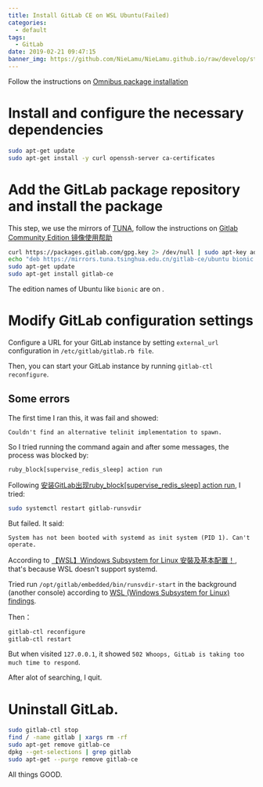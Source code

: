 ```yaml
---
title: Install GitLab CE on WSL Ubuntu(Failed)
categories:
  - default
tags:
  - GitLab
date: 2019-02-21 09:47:15
banner_img: https://github.com/NieLamu/NieLamu.github.io/raw/develop/statics/img/gitlab-logo.png
---
```


Follow the instructions on [Omnibus package installation](https://about.gitlab.com/install/#ubuntu)

# Install and configure the necessary dependencies

```bash
sudo apt-get update
sudo apt-get install -y curl openssh-server ca-certificates
```

# Add the GitLab package repository and install the package

This step, we use the mirrors of [TUNA](https://mirror.tuna.tsinghua.edu.cn), follow the instructions on [Gitlab Community Edition 镜像使用帮助](https://mirror.tuna.tsinghua.edu.cn/help/gitlab-ce/)

```bash
curl https://packages.gitlab.com/gpg.key 2> /dev/null | sudo apt-key add - &>/dev/null
echo "deb https://mirrors.tuna.tsinghua.edu.cn/gitlab-ce/ubuntu bionic main" > /etc/apt/sources.list.d/gitlab-ce.list
sudo apt-get update
sudo apt-get install gitlab-ce
```

The edition names of Ubuntu like `bionic` are on [](https://launchpad.net/ubuntu).

# Modify GitLab configuration settings

Configure a URL for your GitLab instance by setting `external_url` configuration in `/etc/gitlab/gitlab.rb file`.

Then, you can start your GitLab instance by running `gitlab-ctl reconfigure`.

## Some errors

The first time I ran this, it was fail and showed:

```
Couldn't find an alternative telinit implementation to spawn.
```

So I tried running the command again and after some messages, the process was blocked by:

```
ruby_block[supervise_redis_sleep] action run
```

Following [安装GitLab出现ruby_block[supervise_redis_sleep] action run](https://www.cnblogs.com/springwind2006/p/6872773.html), I tried:

```bash
sudo systemctl restart gitlab-runsvdir
```

But failed. It said:

```
System has not been booted with systemd as init system (PID 1). Can't operate.
```

According to [【WSL】Windows Subsystem for Linux 安裝及基本配置！](https://blogs.msdn.microsoft.com/microsoft_student_partners_in_taiwan/2017/10/03/wsltune/), that's because WSL doesn't support systemd.

Tried run `/opt/gitlab/embedded/bin/runsvdir-start` in the background (another console) according to [WSL (Windows Subsystem for Linux) findings](https://gitlab.com/gitlab-org/omnibus-gitlab/issues/2295).

Then：

```bash
gitlab-ctl reconfigure
gitlab-ctl restart
```

But when visited `127.0.0.1`, it showed `502 Whoops, GitLab is taking too much time to respond`.

After alot of searching, I quit.

# Uninstall GitLab.

```bash
sudo gitlab-ctl stop
find / -name gitlab | xargs rm -rf
sudo apt-get remove gitlab-ce
dpkg --get-selections | grep gitlab
sudo apt-get --purge remove gitlab-ce
```

All things GOOD.
